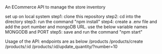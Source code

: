An ECommerce API to manage the store inventory

set up on local system
step1: clone this repository
step2: cd into the directory
step3: run the command "npm install"
step4: create a .env file and add the port number and mongoDB URL. use the below variable names
       MONGODB and PORT
step5: save and run the command "npm start"

Usage of the API:
endpoints are as below
/products
/products/create
/products/:id
/products/:id/update_quantity/?number=10